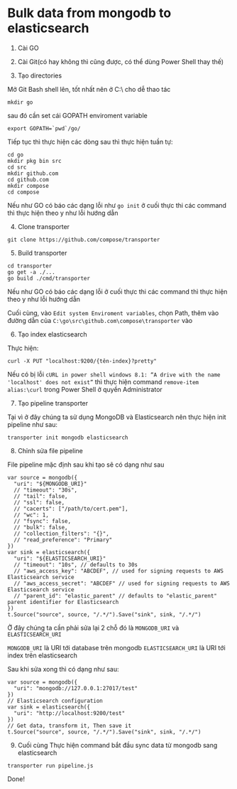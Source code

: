 # Bulk data from mongodb to elasticsearch

1) Cài GO

2) Cài Git(có hay không thì cũng được, có thể dùng Power Shell thay thế)

3) Tạo directories

Mở Git Bash shell lên, tốt nhất nên ở C:\ cho dễ thao tác

```
mkdir go
```

sau đó cần set cái GOPATH enviroment variable

```
export GOPATH=`pwd`/go/
```

Tiếp tục thì thực hiện các dòng sau thì thực hiện tuần tự:

```
cd go
mkdir pkg bin src
cd src
mkdir github.com
cd github.com
mkdir compose
cd compose
```

Nếu như GO có báo các dạng lỗi như `go init` ở cuối thực thi các command thì thực hiện theo y như lỗi hướng dẫn

4) Clone transporter

```
git clone https://github.com/compose/transporter
```
 5) Build transporter

 ```
cd transporter
go get -a ./...
go build ./cmd/transporter
```
Nếu như GO có báo các dạng lỗi ở cuối thực thi các command thì thực hiện theo y như lỗi hướng dẫn

Cuối cùng, vào `Edit system Enviroment variables`, chọn Path, thêm vào đường dẫn của `C:\go\src\github.com\compose\transporter` vào 

6) Tạo index elasticsearch

Thực hiện:
```
curl -X PUT "localhost:9200/{tên-index}?pretty"
```

Nếu có bị lỗi `cURL in power shell windows 8.1: “A drive with the name 'localhost' does not exist”` thì thực hiện command `remove-item alias:\curl` trong Power Shell ở quyền Administrator


7) Tạo pipeline transporter

Tại vì ở đây chúng ta sử dụng MongoDB và Elasticsearch nên thực hiện init pipeline như sau:

```
transporter init mongodb elasticsearch
```

8) Chỉnh sửa file pipeline

File pipeline mặc định sau khi tạo sẽ có dạng như sau
```
var source = mongodb({
  "uri": "${MONGODB_URI}"
  // "timeout": "30s",
  // "tail": false,
  // "ssl": false,
  // "cacerts": ["/path/to/cert.pem"],
  // "wc": 1,
  // "fsync": false,
  // "bulk": false,
  // "collection_filters": "{}",
  // "read_preference": "Primary"
})
var sink = elasticsearch({
  "uri": "${ELASTICSEARCH_URI}"
  // "timeout": "10s", // defaults to 30s
  // "aws_access_key": "ABCDEF", // used for signing requests to AWS Elasticsearch service
  // "aws_access_secret": "ABCDEF" // used for signing requests to AWS Elasticsearch service
  // "parent_id": "elastic_parent" // defaults to "elastic_parent" parent identifier for Elasticsearch
})
t.Source("source", source, "/.*/").Save("sink", sink, "/.*/")
```

Ở đây chúng ta cần phải sửa lại 2 chỗ đó là `MONGODB_URI` và `ELASTICSEARCH_URI`

`MONGODB_URI` là URI tới database trên mongodb
`ELASTICSEARCH_URI` là URI tới index trên elasticsearch

Sau khi sửa xong thì có dạng như sau:

```
var source = mongodb({
  "uri": "mongodb://127.0.0.1:27017/test"
})
// Elasticsearch configuration
var sink = elasticsearch({
  "uri": "http://localhost:9200/test"
})
// Get data, transform it, Then save it
t.Source("source", source, "/.*/").Save("sink", sink, "/.*/")
```

9) Cuối cùng
Thực hiện command bắt đầu sync data từ mongodb sang elasticsearch

```transporter run pipeline.js```

Done!